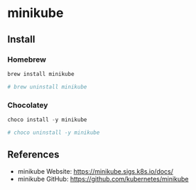 # minikube

## Install

### Homebrew

```sh
brew install minikube

# brew uninstall minikube
```

### Chocolatey

```ps1
choco install -y minikube

# choco uninstall -y minikube
```

## References

- minikube Website: <https://minikube.sigs.k8s.io/docs/>
- minikube GitHub: <https://github.com/kubernetes/minikube>
